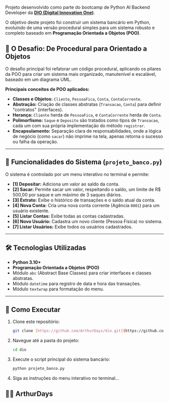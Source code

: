 Projeto desenvolvido como parte do bootcamp de Python AI Backend Developer da **[DIO (Digital Innovation One)](https://dio.me/)**.

O objetivo deste projeto foi construir um sistema bancário em Python, evoluindo de uma versão procedural simples para um sistema robusto e completo baseado em **Programação Orientada a Objetos (POO)**.

## 🧠 O Desafio: De Procedural para Orientado a Objetos

O desafio principal foi refatorar um código procedural, aplicando os pilares da POO para criar um sistema mais organizado, manutenível e escalável, baseado em um diagrama UML.

**Principais conceitos de POO aplicados:**
* **Classes e Objetos:** `Cliente`, `PessoaFica`, `Conta`, `ContaCorrente`.
* **Abstração:** Criação de classes abstratas (`Transacao`, `Conta`) para definir "contratos" (interfaces).
* **Herança:** `Cliente` herda de `PessoaFica`, e `ContaCorrente` herda de `Conta`.
* **Polimorfismo:** `Saque` e `Deposito` são tratados como tipos de `Transacao`, cada um com sua própria implementação do método `registrar`.
* **Encapsulamento:** Separação clara de responsabilidades, onde a lógica de negócio (como `sacar`) não imprime na tela, apenas retorna o sucesso ou falha da operação.

---

## 🚀 Funcionalidades do Sistema (`projeto_banco.py`)

O sistema é controlado por um menu interativo no terminal e permite:

* **[1] Depositar:** Adiciona um valor ao saldo da conta.
* **[2] Sacar:** Permite sacar um valor, respeitando o saldo, um limite de R$ 500,00 por saque e um máximo de 3 saques diários.
* **[3] Extrato:** Exibe o histórico de transações e o saldo atual da conta.
* **[4] Nova Conta:** Cria uma nova conta corrente (Agência `0001`) para um usuário existente.
* **[5] Listar Contas:** Exibe todas as contas cadastradas.
* **[6] Novo Usuário:** Cadastra um novo cliente (Pessoa Física) no sistema.
* **[7] Listar Usuários:** Exibe todos os usuários cadastrados.

---

## 🛠️ Tecnologias Utilizadas

* **Python 3.10+**
* **Programação Orientada a Objetos (POO)**
* Módulo `abc` (Abstract Base Classes) para criar interfaces e classes abstratas.
* Módulo `datetime` para registro de data e hora das transações.
* Módulo `textwrap` para formatação do menu.

---

## 🏁 Como Executar

1.  Clone este repositório:
    ```bash
    git clone [https://github.com/ArthurDays/dio.git](https://github.com/ArthurDays/dio.git)
    ```
2.  Navegue até a pasta do projeto:
    ```bash
    cd dio
    ```
3.  Execute o script principal do sistema bancário:
    ```bash
    python projeto_banco.py
    ```
4.  Siga as instruções do menu interativo no terminal...

## 👨‍💻 ArthurDays

